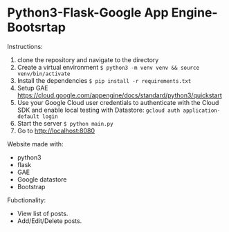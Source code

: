 # Python3-Flask-Google App Engine-Bootsrtap
Instructions:
1. clone the repository and navigate to the directory
2. Create a virtual environment 
`$ python3 -m venv venv && source venv/bin/activate`
3. Install the dependencies 
`$ pip install -r requirements.txt`
4. Setup GAE https://cloud.google.com/appengine/docs/standard/python3/quickstart
5. Use your Google Cloud user credentials to authenticate with the Cloud SDK and enable local testing with Datastore: `gcloud auth application-default login`
6. Start the server `$ python main.py`
7. Go to [http://localhost:8080](http://localhost:8080) 

Website made with:
- python3
- flask
- GAE
- Google datastore
- Bootstrap 

Fubctionality:
- View list of posts.
- Add/Edit/Delete posts.




